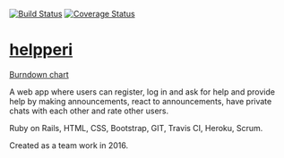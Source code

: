[![Build Status](https://travis-ci.org/xjoxjox/helpperi.svg?branch=master)](https://travis-ci.org/xjoxjox/helpperi)  [![Coverage Status](https://coveralls.io/repos/github/xjoxjox/helpperi/badge.svg?branch=master)](https://coveralls.io/github/xjoxjox/helpperi?branch=master)

# [helpperi](http://helpperi.herokuapp.com/)

[Burndown chart](https://docs.google.com/spreadsheets/d/1h3LncD2UB7XuhtZ3nXzjOzSb2t9CoDokUFSik3Ow91A/edit#gid=1496424636)

A web app where users can register, log in and ask for help and provide help by making announcements, react to announcements, have private chats with each other and rate other users. 

Ruby on Rails, HTML, CSS, Bootstrap, GIT, Travis CI, Heroku, Scrum. 

Created as a team work in 2016.

